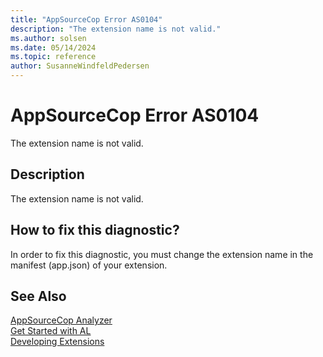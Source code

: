 ```yaml
---
title: "AppSourceCop Error AS0104"
description: "The extension name is not valid."
ms.author: solsen
ms.date: 05/14/2024
ms.topic: reference
author: SusanneWindfeldPedersen
---
```

[//]: # (START>DO_NOT_EDIT)
[//]: # (IMPORTANT:Do not edit any of the content between here and the END>DO_NOT_EDIT.)
[//]: # (Any modifications should be made in the .xml files in the ModernDev repo.)
# AppSourceCop Error AS0104
The extension name is not valid.

## Description
The extension name is not valid.

[//]: # (IMPORTANT: END>DO_NOT_EDIT)

## How to fix this diagnostic?

In order to fix this diagnostic, you must change the extension name in the manifest (app.json) of your extension.

## See Also  
[AppSourceCop Analyzer](appsourcecop.md)  
[Get Started with AL](../devenv-get-started.md)  
[Developing Extensions](../devenv-dev-overview.md)  